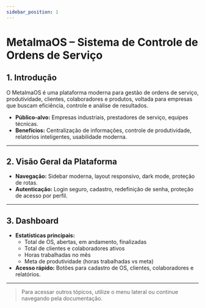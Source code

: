 ```yaml
---
sidebar_position: 1
---
```


# MetalmaOS – Sistema de Controle de Ordens de Serviço

## 1. Introdução
O MetalmaOS é uma plataforma moderna para gestão de ordens de serviço, produtividade, clientes, colaboradores e produtos, voltada para empresas que buscam eficiência, controle e análise de resultados. 

- **Público-alvo:** Empresas industriais, prestadores de serviço, equipes técnicas.
- **Benefícios:** Centralização de informações, controle de produtividade, relatórios inteligentes, usabilidade moderna.

---

## 2. Visão Geral da Plataforma
- **Navegação:** Sidebar moderna, layout responsivo, dark mode, proteção de rotas.
- **Autenticação:** Login seguro, cadastro, redefinição de senha, proteção de acesso por perfil.

---

## 3. Dashboard
- **Estatísticas principais:**
  - Total de OS, abertas, em andamento, finalizadas
  - Total de clientes e colaboradores ativos
  - Horas trabalhadas no mês
  - Meta de produtividade (horas trabalhadas vs meta)
- **Acesso rápido:** Botões para cadastro de OS, clientes, colaboradores e relatórios.

---

> Para acessar outros tópicos, utilize o menu lateral ou continue navegando pela documentação.
